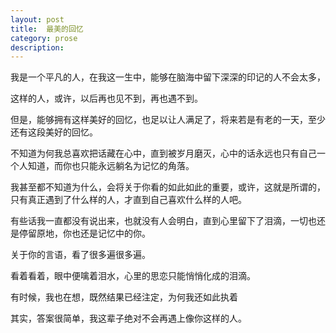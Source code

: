 ```yaml
---
layout: post
title:  最美的回忆
category: prose
description:
---
```


我是一个平凡的人，在我这一生中，能够在脑海中留下深深的印记的人不会太多，

这样的人，或许，以后再也见不到，再也遇不到。

但是，能够拥有这样美好的回忆，也足以让人满足了，将来若是有老的一天，至少还有这段美好的回忆。

不知道为何我总喜欢把话藏在心中，直到被岁月磨灭，心中的话永远也只有自己一个人知道，而你也只能永远躺名为记忆的角落。

我甚至都不知道为什么，会将关于你看的如此如此的重要，或许，这就是所谓的，只有真正遇到了什么样的人，才直到自己喜欢什么样的人吧。

有些话我一直都没有说出来，也就没有人会明白，直到心里留下了泪滴，一切也还是停留原地，你也还是记忆中的你。

关于你的言语，看了很多遍很多遍。

看着看着，眼中便噙着泪水，心里的思恋只能悄悄化成的泪滴。

有时候，我也在想，既然结果已经注定，为何我还如此执着

其实，答案很简单，我这辈子绝对不会再遇上像你这样的人。




